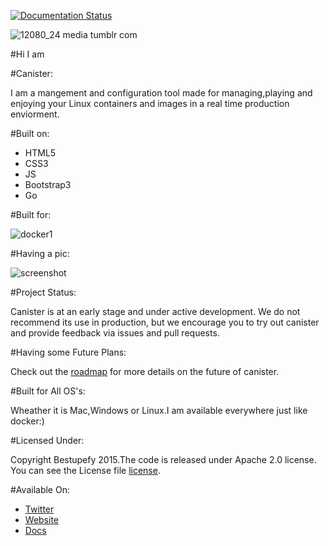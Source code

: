[![Documentation Status](https://readthedocs.org/projects/canister/badge/?version=latest)](https://readthedocs.org/projects/canister/?badge=latest)


![12080_24 media tumblr com](https://cloud.githubusercontent.com/assets/8342133/8405565/137e065e-1e73-11e5-9e97-6726c8d2bee9.jpg)


#Hi I am 

#Canister:

I am a mangement and configuration tool made for managing,playing and enjoying
your Linux containers and images in a real time production enviorment.

#Built on:

- HTML5
- CSS3
- JS
- Bootstrap3
- Go

#Built for:

![docker1](https://cloud.githubusercontent.com/assets/8342133/7799499/682fdca0-0324-11e5-8604-71d11ac7fb5b.png)


#Having a pic:

![screenshot](https://cloud.githubusercontent.com/assets/8342133/8228746/d51acf8e-15ce-11e5-925e-f813b0dc0469.png)

#Project Status:

Canister is at an early stage and under active development. We do not recommend its use in production, but we encourage you to try out canister and provide feedback via issues and pull requests.

#Having some Future Plans:

Check out the [roadmap](ROADMAP.md) for more details on the future of canister.
  
#Built for All OS's:

Wheather it is Mac,Windows or Linux.I am available everywhere just like docker:)

#Licensed Under:

Copyright Bestupefy 2015.The code is released under Apache 2.0 license. You can
see the License file [license](LICENSE).

#Available On:

- [Twitter](https://twitter.com/bestupefy)
- [Website](https://bestupefy.com)
- [Docs](http://canister.readthedocs.org)
